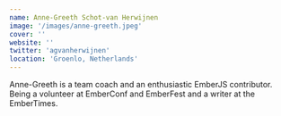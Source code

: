 ```yaml
---
name: Anne-Greeth Schot-van Herwijnen
image: '/images/anne-greeth.jpeg'
cover: ''
website: ''
twitter: 'agvanherwijnen'
location: 'Groenlo, Netherlands'
---
```

Anne-Greeth is a team coach and an enthusiastic EmberJS contributor. Being a volunteer at EmberConf and EmberFest and a writer at the EmberTimes.
